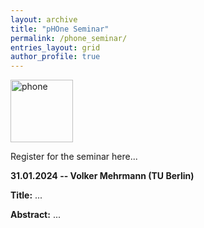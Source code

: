 ```yaml
---
layout: archive
title: "pHOne Seminar"
permalink: /phone_seminar/
entries_layout: grid
author_profile: true
---
```


<img src="https://github.com/hage91/emsphs/tree/master/assets/phone.png" alt="phone" width="100"/>

Register for the seminar here...

  
**31.01.2024  -- Volker Mehrmann (TU Berlin)**

**Title:**  ...

**Abstract:** ...
